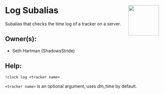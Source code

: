 <h1>Log Subalias<img align="right" src="../image.png" width="100px"></h1>

Subalias that checks the time log of a tracker on a server.

## Owner(s):
- Seth Hartman (ShadowsStride)

## Help:
`!clock log <tracker name>`

`<tracker name>` is an optional argument, uses dm_time by default.